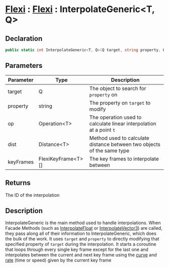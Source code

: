 # [Flexi](../Docs.md) : [Flexi](Flexi.md) : InterpolateGeneric\<T, Q>
## Declaration
```cs
public static int InterpolateGeneric<T, Q>(Q target, string property, Operation<T> op, Distance<T> dist, FlexiKeyFrame<T>[] keyFrames)
```

## Parameters
| Parameter | Type | Description |
| - | - | - |
| target | Q | The object to search for `property` on |
| property | string | The property on `target` to modify |
| op | Operation\<T> | The operation used to calculate linear interpolation at a point `t` |
| dist | Distance\<T> | Method used to calculate distance between two objects of the same type |
| keyFrames | FlexiKeyFrame\<T>[] | The key frames to interpolate between |

## Returns
The ID of the interpolation

## Description
InterpolateGeneric is the main method used to handle interpolations. When Facade Methods (such as [InterpolateFloat](InterpolateFloat.md) or [InterpolateVector3](InterpolateVector3.md)) are called, they pass along all of their information to InterpolateGeneric, which does the bulk of the work. It uses `target` and `property` to directly modifying that specified property of `target` during the interpolation. It starts a coroutine that loops through every single key frame except for the last one and interpolates between the current and next key frame using the [curve](../FlexiCurves/FlexiCurves.md) and [rate](Rate.md) (time or speed) given by the current key frame
